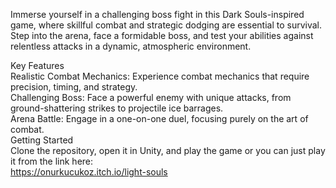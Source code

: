 Immerse yourself in a challenging boss fight in this Dark Souls-inspired game, where skillful combat and strategic dodging are essential to survival. Step into the arena, face a formidable boss, and test your abilities against relentless attacks in a dynamic, atmospheric environment.

Key Features <br>
Realistic Combat Mechanics: Experience combat mechanics that require precision, timing, and strategy.<br>
Challenging Boss: Face a powerful enemy with unique attacks, from ground-shattering strikes to projectile ice barrages.<br>
Arena Battle: Engage in a one-on-one duel, focusing purely on the art of combat.<br>
Getting Started<br>
Clone the repository, open it in Unity, and play the game or you can just play it from the link here:<br>
https://onurkucukoz.itch.io/light-souls
